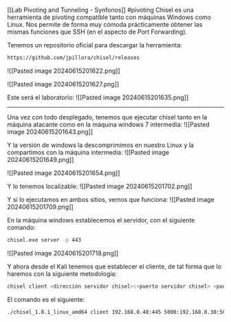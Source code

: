 [[Lab Pivoting and Tunneling - Synfonos]]
#pivoting 
Chisel es una herramienta de pivoting compatible tanto con máquinas Windows como Linux. Nos permite de forma muy cómoda prácticamente obtener las mismas funciones que SSH (en el aspecto de Port Forwarding).

Tenemos un repositorio oficial para descargar la herramienta:
```bash
https://github.com/jpillora/chisel/releases
```

![[Pasted image 20240615201622.png]]

![[Pasted image 20240615201627.png]]

Este será el laboratorio:
![[Pasted image 20240615201635.png]]

------------------

Una vez con todo desplegado, tenemos que ejecutar chisel tanto en la máquina atacante como en la máquina windows 7 intermedia:
![[Pasted image 20240615201643.png]]

Y la versión de windows la descomprimimos en nuestro Linux y la compartimos con la máquina intermedia:
![[Pasted image 20240615201649.png]]

![[Pasted image 20240615201654.png]]

Y lo tenemos localizable:
![[Pasted image 20240615201702.png]]

Y si lo ejecutamos en ambos sitios, vemos que funciona:
![[Pasted image 20240615201709.png]]

En la máquina windows establecemos el servidor, con el siguiente comando:
```bash
chisel.exe server -p 443
```

![[Pasted image 20240615201718.png]]

Y ahora desde el Kali tenemos que establecer el cliente, de tal forma que lo haremos con la siguiente metodología:
```bash
chisel client <dirección servidor chisel>:<puerto servidor chisel> <puerto local a abrir>:<dirección a donde apuntar>:<puerto a apuntar de la direccion donde se apunta>`
```
El comando es el siguiente:
```bash
./chisel_1.8.1_linux_amd64 client 192.168.0.48:445 5000:192.168.0.30:5000
```
